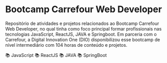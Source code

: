 # Bootcamp Carrefour Web Developer 

Repositório de atividades e projetos relacionados ao Bootcamp Carrefour Web Developer, no qual tinha como foco principal formar profissionais nas tecnologias JavaScript, ReactJS, JAVA e Springboot. Em parceria com o Carrefour, a Digital Innovation One (DIO) disponibilizou esse bootcamp de nível intermediário com 104 horas de conteúdo e projetos.

📚 JavaScript
📚 ReactJS
📚 JAVA
📚 SpringBoot

